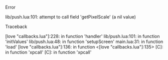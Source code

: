 Error

lib/push.lua:101: attempt to call field 'getPixelScale' (a nil value)


Traceback

[love "callbacks.lua"]:228: in function 'handler'
lib/push.lua:101: in function 'initValues'
lib/push.lua:48: in function 'setupScreen'
main.lua:31: in function 'load'
[love "callbacks.lua"]:136: in function <[love "callbacks.lua"]:135>
[C]: in function 'xpcall'
[C]: in function 'xpcall'